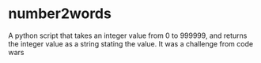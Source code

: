 # number2words
A python script that takes an integer value from 0 to 999999, and returns the integer value as a string stating the value. 
It was a challenge from code wars
